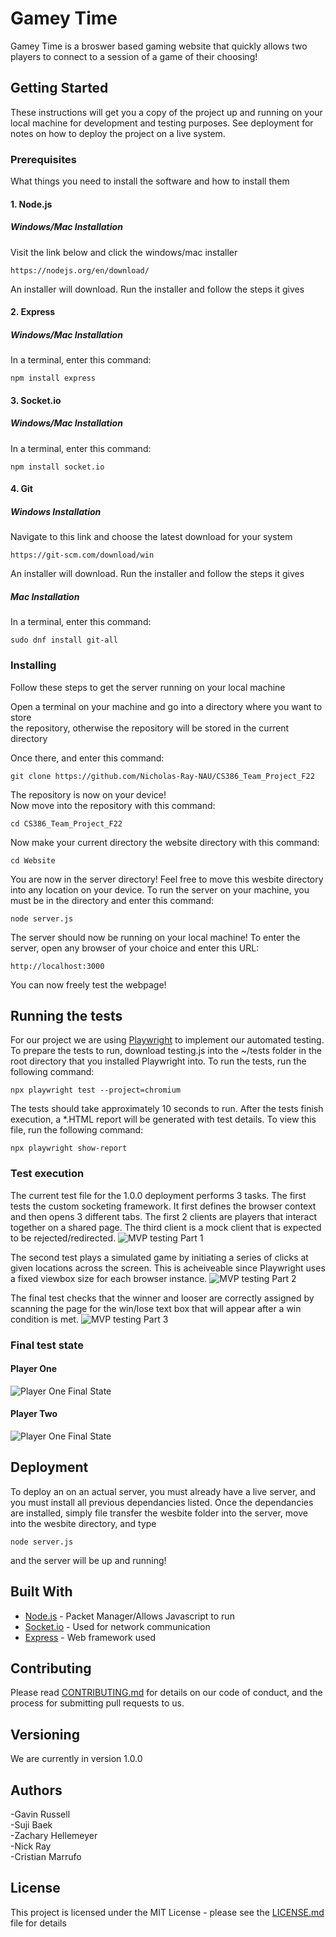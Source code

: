 # Gamey Time

Gamey Time is a broswer based gaming website that quickly allows two players to connect to a session of a game of their choosing!

## Getting Started

These instructions will get you a copy of the project up and running on your local machine for development and testing purposes. See deployment for notes on how to deploy the project on a live system.

### Prerequisites

What things you need to install the software and how to install them


#### 1. Node.js

##### Windows/Mac Installation

Visit the link below and click the windows/mac installer
```
https://nodejs.org/en/download/
```
An installer will download. Run the installer and follow the steps it gives


#### 2. Express

##### Windows/Mac Installation

In a terminal, enter this command:
```
npm install express
```


#### 3. Socket.io

##### Windows/Mac Installation
In a terminal, enter this command:
```
npm install socket.io
```


#### 4. Git

##### Windows Installation
Navigate to this link and choose the latest download for your system
```
https://git-scm.com/download/win
```
An installer will download. Run the installer and follow the steps it gives
  

##### Mac Installation
In a terminal, enter this command:
```
sudo dnf install git-all
```


### Installing

Follow these steps to get the server running on your local machine

Open a terminal on your machine and go into a directory where you want to store  
the repository, otherwise the repository will be stored in the current directory  
  
Once there, and enter this command:
```
git clone https://github.com/Nicholas-Ray-NAU/CS386_Team_Project_F22
```
The repository is now on your device!  
Now move into the repository with this command:
```
cd CS386_Team_Project_F22
```
Now make your current directory the website directory with this command:
```
cd Website
```
You are now in the server directory! Feel free to move this wesbite directory into any location on your device.
To run the server on your machine, you must be in the directory and enter this command:
```
node server.js
```
The server should now be running on your local machine!
To enter the server, open any browser of your choice and enter this URL:
```
http://localhost:3000
```
You can now freely test the webpage!


## Running the tests

For our project we are using [Playwright](https://playwright.dev/) to implement our automated testing. To prepare the tests to run, download testing.js into the ~/tests folder in the root directory that you installed Playwright into. To run the tests, run the following command:
```
npx playwright test --project=chromium
```
The tests should take approximately 10 seconds to run. After the tests finish execution, a *.HTML report will be generated with test details. To view this file, run the following command:
```
npx playwright show-report
```

### Test execution

The current test file for the 1.0.0 deployment performs 3 tasks. The first tests the custom socketing framework. It first defines the browser context and then opens 3 different tabs. The first 2 clients are players that interact together on a shared page. The third client is a mock client that is expected to be rejected/redirected. 
![MVP testing Part 1](/Images/D4_testing_pt1.PNG)

The second test plays a simulated game by initiating a series of clicks at given locations across the screen. This is acheiveable since Playwright uses a fixed viewbox size for each browser instance.
![MVP testing Part 2](/Images/D4_testing_pt2.PNG)

The final test checks that the winner and looser are correctly assigned by scanning the page for the win/lose text box that will appear after a win condition is met.
![MVP testing Part 3](/Images/D4_testing_pt3.PNG)

### Final test state
#### Player One
![Player One Final State](/Images/D4_playerOne_Complete.png)
#### Player Two
![Player One Final State](/Images/D4_playerOne_Complete.png)

## Deployment

To deploy an on an actual server, you must already have a live server, and you must install all previous dependancies listed.
Once the dependancies are installed, simply file transfer the wesbite folder into the server, move into the wesbite directory,
and type
```
node server.js
```
and the server will be up and running!
  
  
## Built With

* [Node.js](https://nodejs.org/en/) - Packet Manager/Allows Javascript to run
* [Socket.io](https://socket.io/) - Used for network communication
* [Express](https://expressjs.com/) - Web framework used

## Contributing

Please read [CONTRIBUTING.md](CONTRIBUTING.md) for details on our code of conduct, and the process for submitting pull requests to us.

## Versioning

We are currently in version 1.0.0

## Authors

-Gavin Russell  
-Suji Baek  
-Zachary Hellemeyer  
-Nick Ray  
-Cristian Marrufo  

## License

This project is licensed under the MIT License - please see the [LICENSE.md](LICENSE.md) file for details
